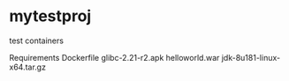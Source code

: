 # mytestproj
test containers

Requirements
Dockerfile
glibc-2.21-r2.apk
helloworld.war
jdk-8u181-linux-x64.tar.gz
